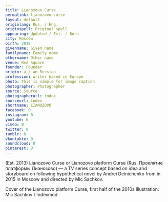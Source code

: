 ```yaml
---
title: Lianozovo Curse
permalink: lianozovo-curse
layout: default
originlang: Rus. / Eng.
originspell: Original spell
appearing: Updated / Est. / Born
city: Moscow
birth: 2018
givenname: Given name
familyname: Family name
othername: Other name
venue: Red Square
founder: Founder
origin: a / an Russian
profession: writer based in Europe
photo: This is sample for image caption
photographer: Photographer
source: Source
photographerurl: index
sourceurl: index
shortname: LIANOZOVO
facebook: 0
instagram: 0
youtube: 0
vimeo: 0
twitter: 0
tumblr: 0
vkontakte: 0
soundcloud: 0
pinterest: 0
---
```


(Est. 2013) Lianozovo Curse or Lianozovo platform Curse (Rus. Проклятие платформы Лианозово) — a TV series concept based on idea and storyboard on following hypothetical novel by Andrei Deinichenko from in 2015 in Moscow and directed by Miс Sachkov.

Cover of the Lianozovo platform Curse, first half of the 2010s
Illustration: Mic Sachkov / Indexmod
